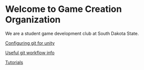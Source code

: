 # Welcome to Game Creation Organization
We are a student game development club at South Dakota State.

[Configuring git for unity](https://sdsu-gco.github.io/How%20to%20configure%20git%20for%20unity.html#tool-configuration)

[Useful git workflow info](https://sdsu-gco.github.io/How%20to%20git%20better.html)

[Tutorials](Tutorials.md)
